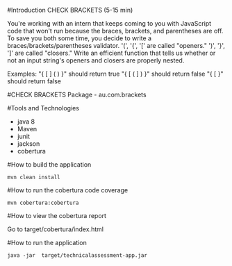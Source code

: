 #Introduction
CHECK BRACKETS (5-15 min)

You're working with an intern that keeps coming to you with JavaScript code that won't run because the braces, brackets, and parentheses are off.
To save you both some time, you decide to write a braces/brackets/parentheses validator.
'(', '{', '[' are called "openers." ')', '}', ']' are called "closers."
Write an efficient function that tells us whether or not an input string's openers and closers are properly nested.

Examples:
"{ [ ] ( ) }" should return true
"{ [ ( ] ) }" should return false
"{ [ }" should return false

#CHECK BRACKETS
Package - au.com.brackets

#Tools and Technologies
- java 8
- Maven
- junit
- jackson
- cobertura

#How to build the application
```
mvn clean install
```

#How to run the cobertura code coverage
```
mvn cobertura:cobertura
```

#How to view the cobertura report

Go to target/cobertura/index.html

#How to run the application
```
java -jar  target/technicalassessment-app.jar
```